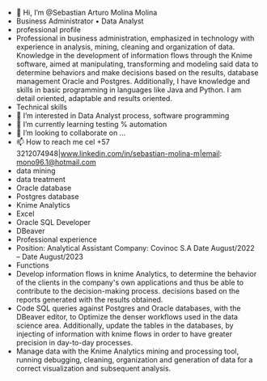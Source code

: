 - 👋 Hi, I’m @Sebastian Arturo Molina Molina
- Business Administrator • Data Analyst
- professional profile
- Professional in business administration, emphasized in technology with experience in analysis,
mining, cleaning and organization of data. Knowledge in the development of information flows
through the Knime software, aimed at manipulating, transforming and modeling said data to
determine behaviors and make decisions based on the results, database management
Oracle and Postgres. Additionally, I have knowledge and skills in basic programming
in languages like Java and Python. I am detail oriented, adaptable and results oriented.
- Technical skills
- 👀 I’m interested in Data Analyst process, software programming 
- 🌱 I’m currently learning testing % automation
- 💞️ I’m looking to collaborate on ...
- 📫 How to reach me cel +57 3212074948|www.linkedin.com/in/sebastian-molina-m|email: mono96.1@hotmail.com
- data mining
- data treatment
- Oracle database
- Postgres database
- Knime Analytics
- Excel
- Oracle SQL Developer
- DBeaver
- Professional experience
- Position: Analytical Assistant
Company: Covinoc S.A Date August/2022 – Date August/2023
- Functions
- Develop information flows in knime Analytics, to determine the behavior of the
clients in the company's own applications and thus be able to contribute to the decision-making process.
decisions based on the reports generated with the results obtained.
- Code SQL queries against Postgres and Oracle databases, with the DBeaver editor, to
Optimize the denser workflows used in the data science area.
Additionally, update the tables in the databases, by injecting
of information with knime flows in order to have greater precision in day-to-day processes.
- Manage data with the Knime Analytics mining and processing tool, running
debugging, cleaning, organization and generation of data for a correct visualization and
subsequent analysis.

